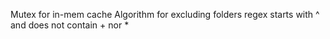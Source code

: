 Mutex for in-mem cache
Algorithm for excluding folders regex starts with ^ and does not contain + nor *
